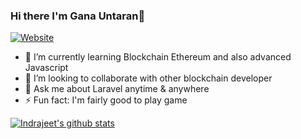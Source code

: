 ### Hi there I'm Gana Untaran👋

[![Website](https://img.shields.io/badge/Text-Text-green?style=flat-square)](https://google.com)

<!-- **ganauntaran3/ganauntaran3** is a ✨ _special_ ✨ repository because its `README.md` (this file) appears on your GitHub profile.

Here are some ideas to get you started: -->

- 🌱 I’m currently learning Blockchain Ethereum and also advanced Javascript
- 👯 I’m looking to collaborate with other blockchain developer
- 💬 Ask me about Laravel anytime & anywhere
- ⚡ Fun fact: I'm fairly good to play game


[![Indrajeet's github stats](https://github-readme-stats.vercel.app/api?username=ganauntaran3&count_private=true&include_all_commits=true&theme=radical)](https://google.com)
